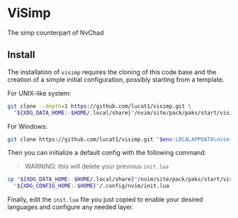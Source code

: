 # ViSimp

The simp counterpart of NvChad

## Install

The installation of `visimp` requires the cloning of this code base and the
creation of a simple initial configuration, possibly starting from a template.

For UNIX-like system:
```sh
git clone --depth=1 https://github.com/lucat1/visimp.git \
  "${XDG_DATA_HOME:-$HOME/.local/share}"/nvim/site/pack/paks/start/visimp
```

For Windows:
```sh
git clone https://github.com/lucat1/visimp.git "$env:LOCALAPPDATA\nvim-data\site\pack/paks/start/visimp"
```

Then you can initialize a default config with the following command:
> WARNING: this will delete your previous `init.lua`
```sh
cp "${XDG_DATA_HOME:-$HOME/.local/share}"/nvim/site/pack/paks/start/visimp/_init.lua \
  "${XDG_CONFIG_HOME:-$HOME}"/.config/nvim/init.lua
```

Finally, edit the `init.lua` file you just copied to enable your desired
languages and configure any needed layer.
